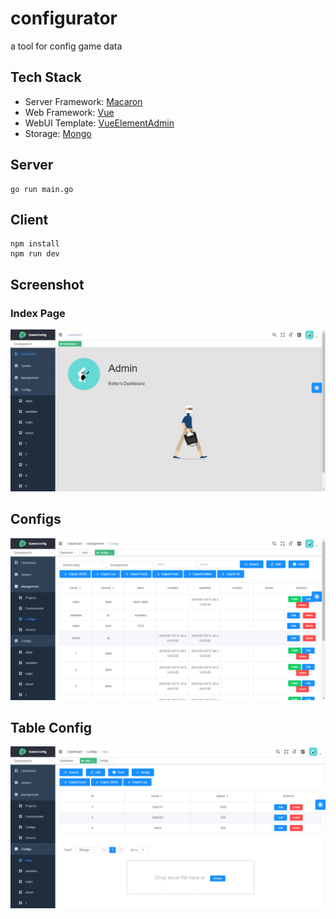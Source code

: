 # configurator

a tool for config game data

## Tech Stack
* Server Framework: [Macaron](https://go-macaron.com/)
* Web Framework: [Vue](https://vuejs.org/)
* WebUI Template: [VueElementAdmin](https://github.com/PanJiaChen/vue-element-admin)
* Storage: [Mongo](https://www.mongodb.com/)

## Server
```
go run main.go
```

## Client
```
npm install
npm run dev
```

## Screenshot

### Index Page
![Index](screenshots/index.png)

## Configs
![Configs](screenshots/configs.png)

## Table Config
![Table](screenshots/table.png)